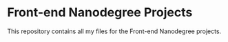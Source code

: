 # **Front-end Nanodegree Projects**

This repository contains all my files for the Front-end Nanodegree projects.